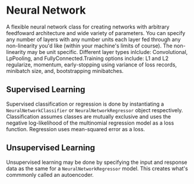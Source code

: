 # Neural Network
A flexible neural network class for creating networks with arbitrary feedfoward architecture and wide variety of parameters. You can specify any number of layers with any number units each layer fed through any non-linearity you'd like (within your machine's limits of course). The non-linearity may be unit specific. Different layer types inlclude: Convolutional, LpPooling, and FullyConnected.Training options include: L1 and L2 regularize, momentum, early-stopping using variance of loss records, minibatch size, and, bootstrapping minibatches.

## Supervised Learning
Supervised classification or regression is done by instantiating a `NeuralNetworkClassifier` or `NeuralNetworkRegressor` object respectively. Classification assumes classes are mutually exclusive and uses the negative log-likelihood of the multinomial regression model as a loss function. Regression uses mean-squared error as a loss.

## Unsupervised Learning
Unsupervised learning may be done by specifying the input and response data as the same for a `NeuralNetworkRegressor` model. This creates what's commmonly called an autoencoder.

